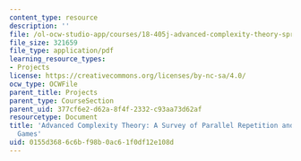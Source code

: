 ```yaml
---
content_type: resource
description: ''
file: /ol-ocw-studio-app/courses/18-405j-advanced-complexity-theory-spring-2016/0155d3686c6bf98b0ac61f0df12e108d_MIT18_405JS16_ParalelRepetiton.pdf
file_size: 321659
file_type: application/pdf
learning_resource_types:
- Projects
license: https://creativecommons.org/licenses/by-nc-sa/4.0/
ocw_type: OCWFile
parent_title: Projects
parent_type: CourseSection
parent_uid: 377cf6e2-d62a-8f4f-2332-c93aa73d62af
resourcetype: Document
title: 'Advanced Complexity Theory: A Survey of Parallel Repetition and Projection
  Games'
uid: 0155d368-6c6b-f98b-0ac6-1f0df12e108d
---
```

